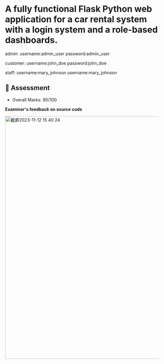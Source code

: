 # A fully functional Flask Python web application for a car rental system with a login system and a role-based dashboards.

admin: username:admin_user password:admin_user

customer: username:john_doe password:john_doe

staff: username:mary_johnson username:mary_johnson

## :love_letter: Assessment 

- Overall Marks: 90/100

**Examiner's feedback on source code**

<img width="795" alt="截屏2023-11-12 15 40 24" src="https://github.com/shulinzhaozhao/NZ-car-system/assets/125878823/908cde74-2378-4e6e-9a83-7f1dbeabce44">
